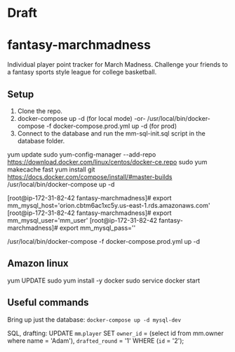 # Draft
# fantasy-marchmadness
Individual player point tracker for March Madness. Challenge your friends to a fantasy sports style league for college basketball.



## Setup
1) Clone the repo.
2) docker-compose up -d (for local mode) -or- /usr/local/bin/docker-compose -f docker-compose.prod.yml up -d (for prod)
3) Connect to the database and run the mm-sql-init.sql script in the database folder.


yum update
sudo yum-config-manager --add-repo https://download.docker.com/linux/centos/docker-ce.repo
sudo yum makecache fast
yum install git
https://docs.docker.com/compose/install/#master-builds
/usr/local/bin/docker-compose up -d


[root@ip-172-31-82-42 fantasy-marchmadness]# export mm_mysql_host='orion.cbtm6ac1xc5y.us-east-1.rds.amazonaws.com'
[root@ip-172-31-82-42 fantasy-marchmadness]# export mm_mysql_user='mm_user'
[root@ip-172-31-82-42 fantasy-marchmadness]# export mm_mysql_pass='<insert later>'

/usr/local/bin/docker-compose -f docker-compose.prod.yml up -d

## Amazon linux
yum UPDATE
sudo yum install -y docker
sudo service docker start

## Useful commands
Bring up just the database:
```docker-compose up -d mysql-dev```

SQL, drafting:
UPDATE `mm`.`player` SET `owner_id` = (select id from mm.owner where name = 'Adam'), `drafted_round` = '1' WHERE (`id` = '2');
